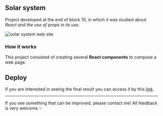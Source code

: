 ## Solar system

Project developed at the end of block 10, in which it was studied about _React and the use of props in its use_.

![solar system web site](https://user-images.githubusercontent.com/99998543/167507365-f52e8502-1361-4682-a055-4b900d71cf10.gif)

### How it works

This project consisted of creating several **React components** to compose a web page.

## Deploy

If you are interested in seeing the final result you can access it by this [link](https://solar-system-maysa-b.vercel.app/).

----------

If you see something that can be improved, please contact me! All feedback is very welcome.:sparkles: